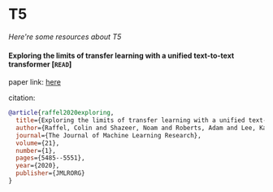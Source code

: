 # T5
*Here're some resources about T5*




#### Exploring the limits of transfer learning with a unified text-to-text transformer [`READ`]

paper link: [here](https://www.jmlr.org/papers/volume21/20-074/20-074.pdf)

citation: 
```bibtex
@article{raffel2020exploring,
  title={Exploring the limits of transfer learning with a unified text-to-text transformer},
  author={Raffel, Colin and Shazeer, Noam and Roberts, Adam and Lee, Katherine and Narang, Sharan and Matena, Michael and Zhou, Yanqi and Li, Wei and Liu, Peter J},
  journal={The Journal of Machine Learning Research},
  volume={21},
  number={1},
  pages={5485--5551},
  year={2020},
  publisher={JMLRORG}
}
```